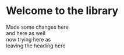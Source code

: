 # Welcome to the library

Made some changes here
<br>
and here as well
<br>
now trying here as 
<br>
leaving the heading here